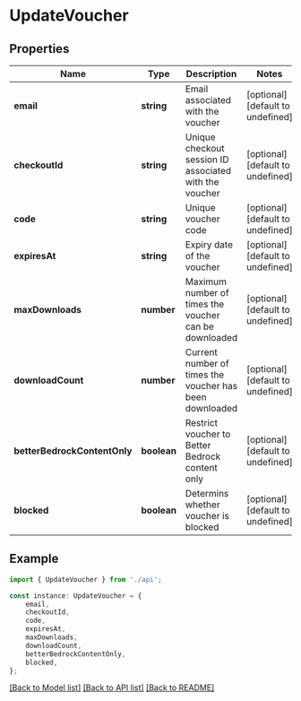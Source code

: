 # UpdateVoucher


## Properties

Name | Type | Description | Notes
------------ | ------------- | ------------- | -------------
**email** | **string** | Email associated with the voucher | [optional] [default to undefined]
**checkoutId** | **string** | Unique checkout session ID associated with the voucher | [optional] [default to undefined]
**code** | **string** | Unique voucher code | [optional] [default to undefined]
**expiresAt** | **string** | Expiry date of the voucher | [optional] [default to undefined]
**maxDownloads** | **number** | Maximum number of times the voucher can be downloaded | [optional] [default to undefined]
**downloadCount** | **number** | Current number of times the voucher has been downloaded | [optional] [default to undefined]
**betterBedrockContentOnly** | **boolean** | Restrict voucher to Better Bedrock content only | [optional] [default to undefined]
**blocked** | **boolean** | Determins whether voucher is blocked | [optional] [default to undefined]

## Example

```typescript
import { UpdateVoucher } from './api';

const instance: UpdateVoucher = {
    email,
    checkoutId,
    code,
    expiresAt,
    maxDownloads,
    downloadCount,
    betterBedrockContentOnly,
    blocked,
};
```

[[Back to Model list]](../README.md#documentation-for-models) [[Back to API list]](../README.md#documentation-for-api-endpoints) [[Back to README]](../README.md)
